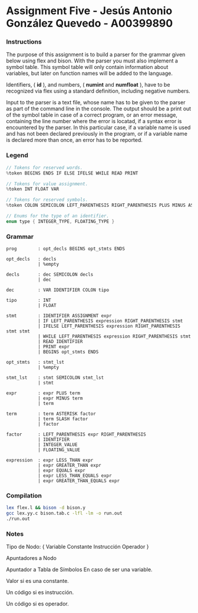 # Assignment Five - Jesús Antonio González Quevedo - A00399890

### Instructions
The purpose of this assignment is to build a parser for the grammar given below using flex and bison. With the parser you must also implement a symbol table. This symbol table will only contain information about variables, but later on function names will be added to the language.

Identifiers, ( **id** ), and numbers, ( **numint** and **numfloat** ), have to be recognized via flex using a standard definition, including negative numbers.

Input to the parser is a text file, whose name has to be given to the parser as part of the command line in the console. The output should be a print out of the symbol table in case of a correct program, or an error message, containing the line number where the error is locatad, if a syntax error is encountered by the parser. In this particular case, if a variable name is used and has not been declared previously in the program, or if a variable name is declared more than once, an error has to be reported.

### Legend
```c
// Tokens for reserved words.
%token BEGINS ENDS IF ELSE IFELSE WHILE READ PRINT

// Tokens for value assignment.
%token INT FLOAT VAR

// Tokens for reserved symbols.
%token COLON SEMICOLON LEFT_PARENTHESIS RIGHT_PARENTHESIS PLUS MINUS ASTERISK SLASH LESS_THAN GREATER_THAN EQUALS LESS_THAN_EQUALS GREATER_THAN_EQUALS ASSIGNMENT

// Enums for the type of an identifier.
enum type { INTEGER_TYPE, FLOATING_TYPE }
```

### Grammar
```
prog        : opt_decls BEGINS opt_stmts ENDS

opt_decls   : decls
            | %empty

decls       : dec SEMICOLON decls
            | dec

dec         : VAR IDENTIFIER COLON tipo

tipo        : INT
            | FLOAT

stmt        : IDENTIFIER ASSIGNMENT expr
            | IF LEFT_PARENTHESIS expression RIGHT_PARENTHESIS stmt
            | IFELSE LEFT_PARENTHESIS expression RIGHT_PARENTHESIS stmt stmt
            | WHILE LEFT_PARENTHESIS expression RIGHT_PARENTHESIS stmt
            | READ IDENTIFIER
            | PRINT expr
            | BEGINS opt_stmts ENDS

opt_stmts   : stmt_lst
            | %empty

stmt_lst    : stmt SEMICOLON stmt_lst
            | stmt

expr        : expr PLUS term
            | expr MINUS term
            | term

term        : term ASTERISK factor
            | term SLASH factor
            | factor

factor      : LEFT_PARENTHESIS expr RIGHT_PARENTHESIS
            | IDENTIFIER
            | INTEGER_VALUE
            | FLOATING_VALUE

expression  : expr LESS_THAN expr
            | expr GREATER_THAN expr
            | expr EQUALS expr
            | expr LESS_THAN_EQUALS expr
            | expr GREATER_THAN_EQUALS expr
```

### Compilation
```bash
lex flex.l && bison -d bison.y
gcc lex.yy.c bison.tab.c -lfl -lm -o run.out
./run.out
```

### Notes
Tipo de Nodo: {
    Variable
    Constante
    Instrucción
    Operador
}

Apuntadores a Nodo

Apuntador a Tabla de Símbolos
    En caso de ser una variable.

Valor si es una constante.

Un código si es instrucción.

Un código si es operador.